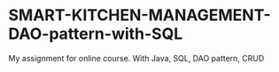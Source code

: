 # SMART-KITCHEN-MANAGEMENT-DAO-pattern-with-SQL
My assignment for online course. With Java, SQL, DAO pattern, CRUD
